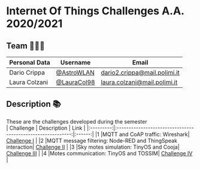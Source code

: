 # Internet Of Things Challenges A.A. 2020/2021
## Team 👷🏻‍♂️ 
| Personal Data | Username | Email |
|---------------|----------|-------|
|Dario Crippa|[@AstroWLAN](https://github.com/AstroWLAN)|dario2.crippa@mail.polimi.it|
|Laura Colzani|[@LauraCol98](https://github.com/LauraCol98)|laura.colzani@mail.polimi.it|

## Description 📚
These are the challenges developed during the semester<br> 
| Challenge | Description                                  | Link |
|:---------:|:-----------------------------------------------------------:|:------:|
|1          |MQTT and CoAP traffic: Wireshark|  [Challenge I](https://github.com/AstroWLAN/IOT-Challenges/tree/main/Challenge%20I)    |
|2          |MQTT message filtering: Node-RED and ThingSpeak interaction|  [Challenge II](https://github.com/AstroWLAN/IOT-Challenges/tree/main/Challenge%20II)    |
|3          |Sky motes simulation: TinyOS and Cooja|  [Challenge III](https://github.com/AstroWLAN/IOT-Challenges/tree/main/Challenge%20III)    |
|4          |Motes communication: TinyOS and TOSSIM|  [Challenge IV](https://github.com/AstroWLAN/IOT-Challenges/tree/main/Challenge%20IV)    |
